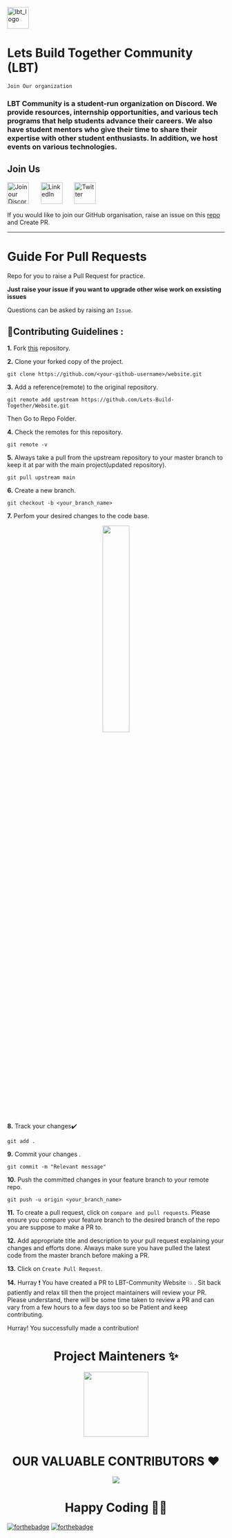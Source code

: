 
<img src="https://avatars.githubusercontent.com/u/102895308?s=200&v=4" width="50" alt="lbt_logo"/>
<h1>Lets Build Together Community (LBT) </h1>

`Join Our organization`

<h3>LBT Community is a student-run organization on Discord. We provide resources, internship opportunities, and various tech programs that help students advance their careers. We also have student mentors who give their time to share their expertise with other student enthusiasts. In addition, we host events on various technologies.</h3>

<h2> Join Us </h2>
<p >
    <a  href="https://discord.gg/TDzPbqwy"><img src="https://github.com/helper-uttam/Website/blob/main/assets/discord.png?raw=true"  width="50" alt="Join our Discord community here" /></a>
  &nbsp; &nbsp; &nbsp;
    <a  href="https://www.linkedin.com/company/letsbuildtogether/mycompany/"><img src="https://github.com/helper-uttam/Website/blob/main/assets/linkedin.png?raw=true" width="50" alt="LinkedIn" /></a>
     &nbsp; &nbsp; &nbsp;
        <a  href="https://twitter.com/LBT_Community"><img src="https://github.com/helper-uttam/Website/blob/main/assets/twitter_logo.png?raw=true" width="50" alt="Twitter" /></a>

 If you would like to join our GitHub organisation, raise an issue on this [repo](https://github.com/Lets-Build-Together/Website) and Create PR.

---




#  Guide For Pull Requests

Repo for you to raise a Pull Request for practice.

**Just raise your issue if you want to upgrade other wise work on exsisting issues**

Questions can be asked by raising an `Issue`.

## 📌Contributing Guidelines :

**1.** Fork [this](https://github.com/Lets-Build-Together/Website) repository.

**2.** Clone your forked copy of the project.

```
git clone https://github.com/<your-github-username>/website.git
```

**3.** Add a reference(remote) to the original repository.

```
git remote add upstream https://github.com/Lets-Build-Together/Website.git
```
Then Go to Repo Folder.

**4.** Check the remotes for this repository.

```
git remote -v
```

**5.** Always take a pull from the upstream repository to your master branch to keep it at par with the main project(updated repository).

```
git pull upstream main
```

**6.** Create a new branch.

```
git checkout -b <your_branch_name>
```

**7.** Perfom your desired changes to the code base.

<p align="center"><img width=35% src="https://media.giphy.com/media/qgQUggAC3Pfv687qPC/giphy.gif"></p>

**8.** Track your changes:heavy_check_mark:

```
git add .
```

**9.** Commit your changes .

```
git commit -m "Relevant message"
```

**10.** Push the committed changes in your feature branch to your remote repo.

```
git push -u origin <your_branch_name>
```

**11.** To create a pull request, click on `compare and pull requests`. Please ensure you compare your feature branch to the desired branch of the repo you are suppose to make a PR to.

**12.** Add appropriate title and description to your pull request explaining your changes and efforts done. Always make sure you have pulled the latest code from the master branch before making a PR.

**13.** Click on `Create Pull Request`.

**14.** Hurray ❗ You have created a PR to LBT-Community Website 💥 . Sit back patiently and relax till then the project maintainers will review your PR. Please understand, there will be some time taken to review a PR and can vary from a few hours to a few days too so be Patient and keep contributing.

Hurray! You successfully made a contribution!


<h1 align=center> Project Mainteners ✨ </h1>
<p align="center">
  <a href="https://github.com/Lets-Build-Together"><img src="https://avatars.githubusercontent.com/u/102895308?s=200&v=4" width=150px height=150px /></a> 

		
  
    
	
<h1 align=center> OUR VALUABLE CONTRIBUTORS ❤️ </h1>
<p align="center">
  
	
<a href="https://github.com/Lets-Build-Together/Website/graphs/contributors">
  <img src="https://contrib.rocks/image?repo=Lets-Build-Together/Website" />
</a>

<h1 align=center>Happy Coding 👨‍💻 </h1>
</p>

[![forthebadge](https://forthebadge.com/images/badges/built-with-love.svg)](https://forthebadge.com)
[![forthebadge](https://forthebadge.com/images/badges/built-by-developers.svg)](https://forthebadge.com)
